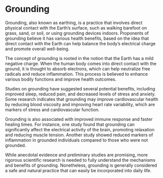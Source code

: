 <!--
source: gpt-40
aka: earthing
tags: stress-relievers energy-work
-->

# Grounding

Grounding, also known as earthing, is a practice that involves direct physical contact with the Earth’s surface, such as walking barefoot on grass, sand, or soil, or using grounding devices indoors. Proponents of grounding believe it has various health benefits, based on the idea that direct contact with the Earth can help balance the body’s electrical charge and promote overall well-being.

The concept of grounding is rooted in the notion that the Earth has a mild negative charge. When the human body comes into direct contact with the ground, it is thought to absorb electrons, which can help neutralize free radicals and reduce inflammation. This process is believed to enhance various bodily functions and improve health outcomes.

Studies on grounding have suggested several potential benefits, including improved sleep, reduced pain, and decreased levels of stress and anxiety. Some research indicates that grounding may improve cardiovascular health by reducing blood viscosity and improving heart rate variability, which are markers of stress and cardiovascular function.

Grounding is also associated with improved immune response and faster healing times. For instance, one study found that grounding can significantly affect the electrical activity of the brain, promoting relaxation and reducing muscle tension. Another study showed reduced markers of inflammation in grounded individuals compared to those who were not grounded.

While anecdotal evidence and preliminary studies are promising, more rigorous scientific research is needed to fully understand the mechanisms and benefits of grounding. Nonetheless, grounding is generally considered a safe and natural practice that can easily be incorporated into daily life.
